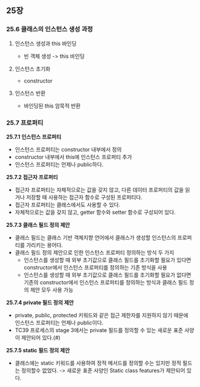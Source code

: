 ## 25장

### 25.6 클래스의 인스턴스 생성 과정

1. 인스턴스 생성과 this 바인딩
   - 빈 객체 생성 -> this 바인딩
2. 인스턴스 초기화

   - constructor

3. 인스턴스 반환
   - 바인딩된 this 암묵적 반환

### 25.7 프로퍼티

**25.7.1 인스턴스 프로퍼티**

- 인스턴스 프로퍼티는 constructor 내부에서 정의
- constructor 내부에서 this에 인스턴스 프로퍼티 추가
- 인스턴스 프로퍼티는 언제나 public하다.

**25.7.2 접근자 프로퍼티**

- 접근자 프로퍼티는 자체적으로는 값을 갖지 않고, 다른 데이터 프로퍼티의 값을 읽거나 저장할 때 사용하는 접근자 함수로 구성된 프로퍼티다.
- 접근자 프로퍼티는 클래스에서도 사용할 수 있다.
- 자체적으로는 값을 갖지 않고, getter 함수와 setter 함수로 구성되어 있다.

**25.7.3 클래스 필드 정의 제안**

- 클래스 필드는 클래스 기반 객체지향 언어에서 클래스가 생성할 인스턴스의 프로퍼티를 가리키는 용어다.
- 클래스 필드 정의 제안으로 인한 인스턴스 프로퍼티 정의하는 방식 두 가지
  - 인스턴스를 생성할 때 외부 초기값으로 클래스 필드를 초기화할 필요가 있다면 constructor에서 인스턴스 프로퍼티를 정의하는 기존 방식을 사용
  - 인스턴스를 생성할 때 외부 초기값으로 클래스 필드를 초기화할 필요가 없다면 기존의 constructor에서 인스턴스 프로퍼티를 정의하는 방식과 클래스 필드 정의 제안 모두 사용 가능

**25.7.4 private 필드 정의 제안**

- private, public, protected 키워드와 같은 접근 제한자를 지원하지 않기 때문에 인스턴스 프로퍼티는 언제나 public이다.
- TC39 프로세스의 stage 3에서는 private 필드를 정의할 수 있는 새로운 표준 사양이 제안되어 있다.(#)

**25.7.5 static 필드 정의 제안**

- 클래스에는 static 키워드를 사용하여 정적 메서드를 정의할 수는 있지만 정적 필드는 정의할수 없었다. -> 새로운 표준 사양인 Static class features가 제안되어 있다.
